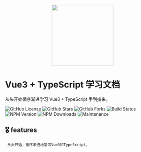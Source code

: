 <p align="center">
<img src="https://img0.baidu.com/it/u=2698017501,2634202035&fm=253&fmt=auto&app=138&f=JPEG?w=800&h=1040" style="width:200px;" />    
</p>
<h1 aline="center"> Vue3 + TypeScript 学习文档</h1>
<p aline="center">
从头开始循序渐进学习 Vue3 + TypeScript 手到擒来。
</p>

<p>

![GitHub License](https://img.shields.io/github/license/1729328500/vue3-ts-docs?style=for-the-badge&logo=adafruit&logoColor=blue&logoSize=auto&labelColor=red)
![GitHub Stars](https://img.shields.io/github/stars/1729328500/vue3-ts-docs)
![GitHub Forks](https://img.shields.io/github/stars/1729328500/vue3-ts-docs)
![Build Status](https://img.shields.io/github/workflow/status/mqxu/vue3-ts-docs/CI)
![NPM Version](https://img.shields.io/npm/v/vue)
![NPM Downloads](https://img.shields.io/npm/dw/vue)
![Maintenance](https://img.shields.io/maintenance/yes/2024)


</p>

## 🎖️ features
    -从头开始，循序渐进地学习Vue3和TypeScript,